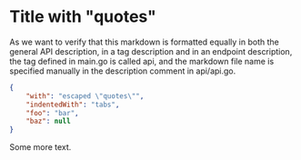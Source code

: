 # Title with "quotes"

As we want to verify that this markdown is formatted equally in both the general
API description, in a tag description and in an endpoint description, the tag
defined in main.go is called api, and the markdown file name is specified
manually in the description comment in api/api.go.

```json
{
	"with": "escaped \"quotes\"",
	"indentedWith": "tabs",
	"foo": "bar",
	"baz": null
}
```

Some more text.
